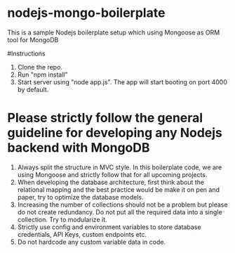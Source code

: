 # nodejs-mongo-boilerplate

This is a sample Nodejs boilerplate setup which using Mongoose as ORM tool for MongoDB

#Instructions

1. Clone the repo.
2. Run "npm install"
2. Start server using "node app.js". The app will start booting on port 4000 by default.

# Please strictly follow the general guideline for developing any Nodejs backend with MongoDB

1. Always split the structure in MVC style. In this boilerplate code, we are using Mongoose and strictly follow that for all upcoming projects.
2. When developing the database architecture, first think about the relational mapping and the best practice would be make it on pen and paper, try to optimize the database models.
3. Increasing the number of collections should not be a problem but please do not create redundancy. Do not put all the required data into a single collection. Try to modularize it.
4. Strictly use config and environment variables to store database credentials, API Keys, custom endpoints etc.
5. Do not hardcode any custom variable data in code.
